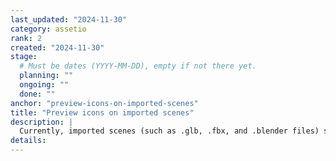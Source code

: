 ```yaml
---
last_updated: "2024-11-30"
category: assetio
rank: 2
created: "2024-11-30"
stage:
  # Must be dates (YYYY-MM-DD), empty if not there yet.
  planning: ""
  ongoing: ""
  done: ""
anchor: "preview-icons-on-imported-scenes"
title: "Preview icons on imported scenes"
description: |
  Currently, imported scenes (such as .glb, .fbx, and .blender files) show the scene icon in the FileSystem tab, making it difficult to filter out these files. Showing a preview icon of the scene would greatly help users in their workflow.
details:
---
```

